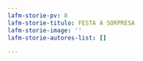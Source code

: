 ```yaml
---
lafm-storie-pv: 8
lafm-storie-titulo: FESTA A SORPRESA
lafm-storie-image: ''
lafm-storie-autores-list: []

---
```

